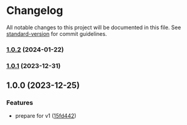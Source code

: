 # Changelog

All notable changes to this project will be documented in this file. See [standard-version](https://github.com/conventional-changelog/standard-version) for commit guidelines.

### [1.0.2](https://github.com/franciscokloganb/countries/compare/v1.0.1...v1.0.2) (2024-01-22)

### [1.0.1](https://github.com/franciscokloganb/countries/compare/v1.0.0...v1.0.1) (2023-12-31)

## 1.0.0 (2023-12-25)


### Features

* prepare for v1 ([15fd442](https://github.com/franciscokloganb/countries/commit/15fd4427ee0252c8aa53d1b43ffe8bbb4c6291ed))
